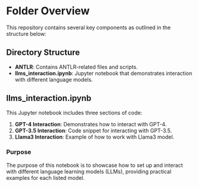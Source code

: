 # Folder Overview

This repository contains several key components as outlined in the structure below:

## Directory Structure

- **ANTLR**: Contains ANTLR-related files and scripts.
- **llms_interaction.ipynb**: Jupyter notebook that demonstrates interaction with different language models.

## llms_interaction.ipynb

This Jupyter notebook includes three sections of code:
1. **GPT-4 Interaction**: Demonstrates how to interact with GPT-4.
2. **GPT-3.5 Interaction**: Code snippet for interacting with GPT-3.5.
3. **Llama3 Interaction**: Example of how to work with Llama3 model.

### Purpose

The purpose of this notebook is to showcase how to set up and interact with different language learning models (LLMs), providing practical examples for each listed model.
